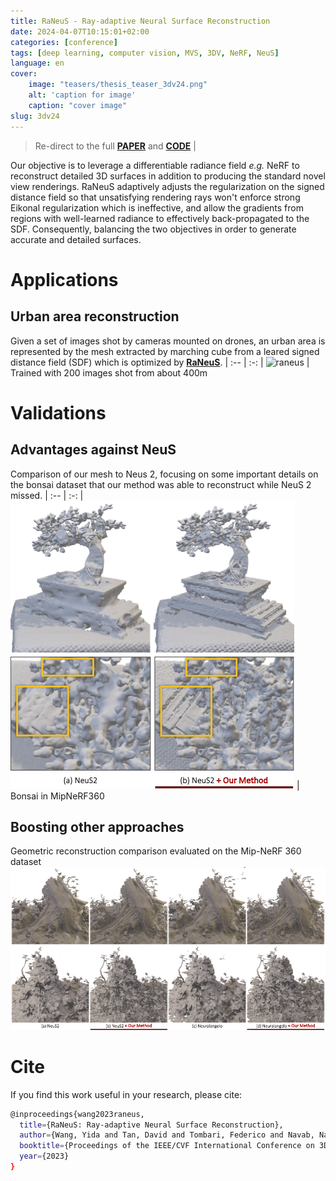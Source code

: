 ```yaml
---
title: RaNeuS - Ray-adaptive Neural Surface Reconstruction
date: 2024-04-07T10:15:01+02:00
categories: [conference]
tags: [deep learning, computer vision, MVS, 3DV, NeRF, NeuS]
language: en
cover:
    image: "teasers/thesis_teaser_3dv24.png"
    alt: 'caption for image'
    caption: "cover image"
slug: 3dv24
---
```

> Re-direct to the full [**PAPER**](https://arxiv.org/pdf/2406.09801) and [**CODE**](https://github.com/wangyida/ra-neus) |

Our objective is to leverage a differentiable radiance field *e.g.* NeRF to reconstruct detailed 3D surfaces in addition to producing the standard novel view renderings.
RaNeuS adaptively adjusts the regularization on the signed distance field so that unsatisfying rendering rays won't enforce strong Eikonal regularization which is ineffective, and allow the gradients from regions with well-learned radiance to effectively back-propagated to the SDF.  Consequently, balancing the two objectives in order to generate accurate and detailed surfaces.

# Applications
## Urban area reconstruction
Given a set of images shot by cameras mounted on drones, an urban area is represented by the mesh extracted by marching cube from a leared signed distance field (SDF) which is optimized by [**RaNeuS**](https://github.com/wangyida/ra-neus).
| :-- | :-: |
![raneus](images/raneus_helicopter.gif#left) | Trained with 200 images shot from about 400m


# Validations
## Advantages against NeuS
Comparison of our mesh to Neus 2, focusing on some important details on the bonsai dataset that our method was able to reconstruct while NeuS 2 missed.
| :-- | :-: |
![neus2](images/neus2.png#left) | Bonsai in MipNeRF360 

## Boosting other approaches
Geometric reconstruction comparison evaluated on the Mip-NeRF 360 dataset
![qualitatives](images/qualitative_2.png#center)

# Cite 

If you find this work useful in your research, please cite:

```bash
@inproceedings{wang2023raneus,
  title={RaNeuS: Ray-adaptive Neural Surface Reconstruction},
  author={Wang, Yida and Tan, David and Tombari, Federico and Navab, Nassir},
  booktitle={Proceedings of the IEEE/CVF International Conference on 3D Vision},
  year={2023}
}
```
